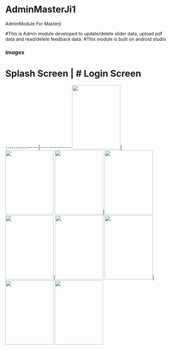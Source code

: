# AdminMasterJi1
AdminModule For Masterji

#This is Admin module developed to update/delete slider data, upload pdf data and read/delete feedback data.
#This module is built on android studio


### ***Images***</br>
# Splash Screen | # Login Screen
----------------|---------------
<img src="https://github.com/dixitji99/AdminMasterJi1/blob/master/app/src/main/res/drawable/20.jpeg" width="150" height="200">|<img src="https://github.com/dixitji99/AdminMasterJi1/blob/master/app/src/main/res/drawable/21.jpeg" width="150" height="200">
<img src="https://github.com/dixitji99/AdminMasterJi1/blob/master/app/src/main/res/drawable/22.jpeg" width="150" height="200">|<img src="https://github.com/dixitji99/AdminMasterJi1/blob/master/app/src/main/res/drawable/23.jpeg" width="150" height="200">
<img src="https://github.com/dixitji99/AdminMasterJi1/blob/master/app/src/main/res/drawable/24.jpeg" width="150" height="200">|<img src="https://github.com/dixitji99/AdminMasterJi1/blob/master/app/src/main/res/drawable/25.jpeg" width="150" height="200">
<img src="https://github.com/dixitji99/AdminMasterJi1/blob/master/app/src/main/res/drawable/26.jpeg" width="150" height="200">|<img src="https://github.com/dixitji99/AdminMasterJi1/blob/master/app/src/main/res/drawable/27.jpeg" width="150" height="200">
<img src="https://github.com/dixitji99/AdminMasterJi1/blob/master/app/src/main/res/drawable/2*.jpeg" width="150" height="200">
